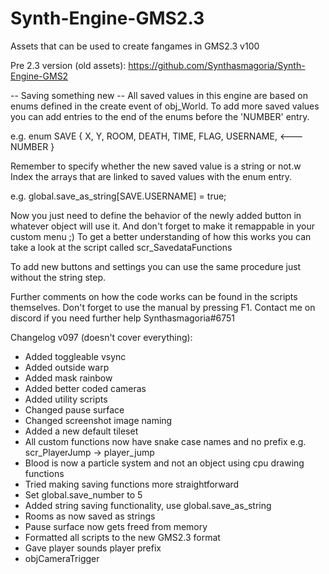 # Synth-Engine-GMS2.3
Assets that can be used to create fangames in GMS2.3
v100

Pre 2.3 version (old assets): https://github.com/Synthasmagoria/Synth-Engine-GMS2

 -- Saving something new --
All saved values in this engine are based on enums defined in the create event of obj_World.
To add more saved values you can add entries to the end of the enums before the 'NUMBER' entry.

e.g.
enum SAVE {
	X,
	Y,
	ROOM,
	DEATH,
	TIME,
	FLAG,
	USERNAME,	<---
	NUMBER
}

Remember to specify whether the new saved value is a string or not.w
Index the arrays that are linked to saved values with the enum entry.

e.g.
global.save_as_string[SAVE.USERNAME] = true;

Now you just need to define the behavior of the newly added button in
whatever object will use it. And don't forget to make it remappable in
your custom menu ;)
To get a better understanding of how this works you can take a look at the
script called scr_SavedataFunctions

To add new buttons and settings you can use the same procedure just without
the string step.

Further comments on how the code works can be found in the scripts themselves.
Don't forget to use the manual by pressing F1.
Contact me on discord if you need further help Synthasmagoria#6751


Changelog v097 (doesn't cover everything):
- Added toggleable vsync
- Added outside warp
- Added mask rainbow
- Added better coded cameras
- Added utility scripts
- Changed pause surface
- Changed screenshot image naming
- Added a new default tileset
- All custom functions now have snake case names and no prefix
	e.g. scr_PlayerJump -> player_jump
- Blood is now a particle system and not an object using cpu drawing functions
- Tried making saving functions more straightforward
- Set global.save_number to 5
- Added string saving functionality, use global.save_as_string
- Rooms as now saved as strings
- Pause surface now gets freed from memory
- Formatted all scripts to the new GMS2.3 format
- Gave player sounds player prefix
- objCameraTrigger
